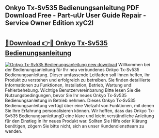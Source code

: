 ## Onkyo Tx-Sv535 Bedienungsanleitung PDF Download Free - Part-uUr User Guide Repair - Service Owner Edition xyC2l

# <h2><a href="http://df30tb.blite.top/?on=Onkyo+Tx-Sv535+Bedienungsanleitung">🔗Download 👉🔴 Onkyo Tx-Sv535 Bedienungsanleitung</a></h2>

[![Onkyo Tx-Sv535 Bedienungsanleitung new download](https://i.imgur.com/lujVjoI.png)](http://df30tb.blite.top/?on=Onkyo+Tx-Sv535+Bedienungsanleitung)
Willkommen bei der Bedienungsanleitung für Ihr neu verbundenes Onkyo Tx-Sv535 Bedienungsanleitung. Dieser umfassende Leitfaden soll Ihnen helfen, Ihr Produkt zu verstehen und erfolgreich zu betreiben. Sie finden detaillierte Informationen zu Funktionen, Installation, Betrieb, Wartung und Fehlerbehebung. Wichtige Benutzervereinbarung Bitte lesen Sie die Nutzungsbedingungen, bevor Sie Ihr neues Onkyo Tx-Sv535 Bedienungsanleitung in Betrieb nehmen. Dieses Onkyo Tx-Sv535 Bedienungsanleitung verfügt über eine Vielzahl von Funktionen, mit denen Sie Ihre Erfahrung personalisieren können. Wir hoffen, dass das Onkyo Tx-Sv535 BedienungsanleitungD eine klare und leicht verständliche Anleitung für den Einstieg in Ihr neues Produkt war. Sollten Sie Hilfe oder Klärung benötigen, zögern Sie bitte nicht, sich an unser Kundendienstteam zu wenden.
